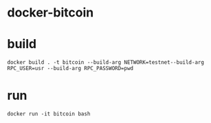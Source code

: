 # docker-bitcoin

# build
```
docker build . -t bitcoin --build-arg NETWORK=testnet--build-arg RPC_USER=usr --build-arg RPC_PASSWORD=pwd
```

# run
```
docker run -it bitcoin bash
```
